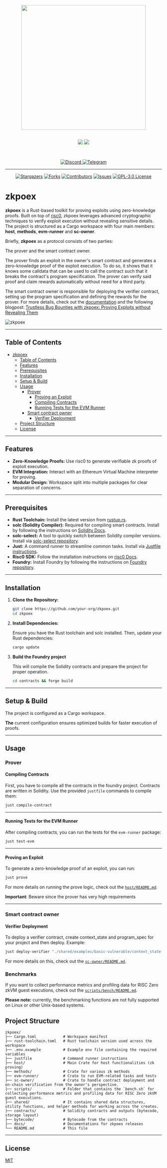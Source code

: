 <div align="center">
  <img src="assets/zkpoex-banner.png" width="400" height="200" style="max-width: 100%; height: auto;">
</div>
<br />
<p align="center">
  <img src="https://img.shields.io/badge/v0.1.0-blue"></img>
  <img src="https://img.shields.io/badge/keywords-zero--knowledge%20proofs%2C%20zkVM%2C%20ethereum%2C%20smart%20contract%20vulnerability-black"></img>
</p>
<br />

<p align="center">
  <a href="https://discord.gg/2CcG3nYC">
    <img src="https://img.shields.io/badge/Discord-7289DA?style=for-the-badge&logo=discord&logoColor=white" alt="Discord">
  </a>
  <a href="https://t.me/+YkcPPHLFz4dlODlk">
    <img src="https://img.shields.io/badge/Telegram-2CA5E0?style=for-the-badge&logo=telegram&logoColor=white" alt="Telegram">
  </a>
</p>

---

<div align="center">

[![Stargazers][stars-shield]][stars-url] [![Forks][forks-shield]][forks-url]
[![Contributors][contributors-shield]][contributors-url]
[![Issues][issues-shield]][issues-url]
[![GPL-3.0 License][license-shield]][license-url]

</div>

# zkpoex

**zkpoex** is a Rust-based toolkit for proving exploits using zero-knowledge proofs. Built on top of [risc0](https://risc0.com/), zkpoex leverages advanced cryptographic techniques to verify exploit execution without revealing sensitive details. The project is structured as a Cargo workspace with four main members: **host**, **methods**, **evm-runner** and **sc-owner**.

Briefly, **zkpoex** as a protocol consists of two parties:

The prover and the smart contract owner.

The prover finds an exploit in the owner's smart contract and generates a zero-knowledge proof of the exploit execution. To do so, it shows that it knows some calldata that can be used to call the contract such that it breaks the contract's program specification. The prover can verify said proof and claim rewards automatically without need for a third party.

The smart contract owner is responsible for deploying the verifier contract, setting up the program specification and defining the rewards for the prover.
For more details, check out the [documentation](./docs/0.1.0/DOCS.md) and the following blogpost: [Trustless Bug Bounties with zkpoex: Proving Exploits without Revealing Them](https://ziemann.me/zkpoex/)

![zkpoex](assets/zkpoex.png)

---

## Table of Contents

- [zkpoex](#zkpoex)
  - [Table of Contents](#table-of-contents)
  - [Features](#features)
  - [Prerequisites](#prerequisites)
  - [Installation](#installation)
  - [Setup \& Build](#setup--build)
  - [Usage](#usage)
    - [Prover](#prover)
      - [Proving an Exploit](#proving-an-exploit)
      - [Compiling Contracts](#compiling-contracts)
      - [Running Tests for the EVM Runner](#running-tests-for-the-evm-runner)
    - [Smart contract owner](#smart-contract-owner)
      - [Verifier Deployment](#verifier-deployment)
  - [Project Structure](#project-structure)
  - [License](#license)

---

## Features

- **Zero-Knowledge Proofs:** Use risc0 to generate verifiable zk proofs of exploit execution.
- **EVM Integration:** Interact with an Ethereum Virtual Machine interpreter for proving.
- **Modular Design:** Workspace split into multiple packages for clear separation of concerns.

---

## Prerequisites

- **Rust Toolchain:** Install the latest version from [rustup.rs](https://rustup.rs/).
- **solc (Solidity Compiler):** Required for compiling smart contracts. Install by following the instructions on [Solidity Docs](https://docs.soliditylang.org/en/latest/installing-solidity.html).
- **solc-select:** A tool to quickly switch between Solidity compiler versions. Install via [solc-select repository](https://github.com/crytic/solc-select).
- **Just:** A command runner to streamline common tasks. Install via [Justfile instructions](https://github.com/casey/just).
- **Risc0 SDK:** Follow the installation instructions on [risc0 Docs](https://dev.risczero.com/api/zkvm/install).
- **Foundry:** Install Foundry by following the instructions on [Foundry repository](https://github.com/foundry-rs/foundry).

---

## Installation

1. **Clone the Repository:**

   ```sh
   git clone https://github.com/your-org/zkpoex.git
   cd zkpoex
   ```

2. **Install Dependencies:**

   Ensure you have the Rust toolchain and solc installed. Then, update your Rust dependencies:

   ```sh
   cargo update
   ```

3. **Build the Foundry project**

   This will compile the Solidity contracts and prepare the project for proper operation.

   ```sh
   cd contracts && forge build
   ```

---

## Setup & Build

The project is configured as a Cargo workspace.

**The** current configuration ensures optimized builds for faster execution of proofs.

---

## Usage

### Prover

#### Compiling Contracts

First, you have to compile all the contracts in the foundry project.
Contracts are written in Solidity. Use the provided `justfile` commands to compile them:

```sh
just compile-contract
```

---

#### Running Tests for the EVM Runner

After compiling contracts, you can run the tests for the `evm-runner` package:

```sh
just test-evm
```

---

#### Proving an Exploit

To generate a zero-knowledge proof of an exploit, you can run:

```sh
just prove
```

For more details on running the prove logic, check out the [`host/README.md`](./host/README.md).

**Important**: Beware since the prover has very high requirements

---

### Smart contract owner

#### Verifier Deployment

To deploy a verifier contract, create context_state and program_spec for your project and then deploy. Example:

```bash
just deploy-verifier "./shared/examples/basic-vulnerable/context_state.json" "./shared/examples/basic-vulnerable/program_spec.json" "testnet" "500000000000000000"
```

For more details on this, check out the [`sc-owner/README.md`](./sc-owner/README.md).

### Benchmarks

If you want to collect performance metrics and profiling data for RISC Zero zkVM guest executions, check out the [`scripts/bench/README.md`](./scripts/bench/README.md). 

**Please note:** currently, the benchmarking functions are not fully supported on Linux or other Unix-based systems.

## Project Structure

```
zkpoex/
├── Cargo.toml            # Workspace manifest
├── rust-toolchain.toml   # Rust toolchain version used across the workspace
├── .env.example          # Example env file containing the required variables
├── justfile              # Command runner instructions
├── host/                 # Main Crate for host functionalities (zk proving)
├── methods/              # Crate for various zk methods
├── evm-runner/           # Crate to run EVM-related tasks and tests
├── sc-owner/             # Crate to handle contract deployment and on-chain verification from the owner's perspective.
├── scripts/              # Folder that contains the `bench.sh` for collecting performance metrics and profiling data for RISC Zero zkVM guest executions.
├── shared/               # It contains shared data structures, utility functions, and helper methods for working across the creates.
├── contracts/            # Solidity contracts and outputs (bytecode, storage layout)
├── bytecode/             # Bytecode from the contracts
├── docs/                 # Documentations for zkpoex releases
└── README.md             # This file
```

---

## License

[MIT](./LICENSE)

[contributors-shield]: https://img.shields.io/github/contributors/ziemen4/zkpoex
[contributors-url]: https://github.com/ziemen4/zkpoex/graphs/contributors
[forks-shield]: https://img.shields.io/github/forks/ziemen4/zkpoex
[forks-url]: https://github.com/ziemen4/zkpoex/network/members
[stars-shield]: https://img.shields.io/github/stars/ziemen4/zkpoex
[stars-url]: https://github.com/ziemen4/zkpoex/stargazers
[issues-shield]: https://img.shields.io/github/issues/ziemen4/zkpoex
[issues-url]: https://github.com/ziemen4/zkpoex/issues
[license-shield]: https://img.shields.io/github/license/ziemen4/zkpoex?logoColor=%23fff&color=blue
[license-url]: https://github.com/ziemen4/zkpoex/blob/master/LICENSE
